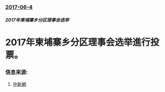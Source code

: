 ### [2017-06-4](/news/2017/06/4/index.md)

##### 2017年柬埔寨乡分区理事会选举
# 2017年柬埔寨乡分区理事会选举進行投票。 




### 信息来源:

1. [中新網](http://www.chinanews.com/gj/2017/06-05/8241676.shtml)
